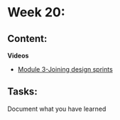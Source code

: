 # Week 20: 
## Content:
 **Videos**
- [Module 3-Joining design sprints](https://www.coursera.org/learn/foundations-user-experience-design/home/module/3)
## Tasks:
Document what you have learned 
